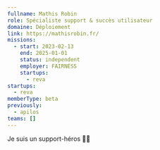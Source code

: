 ```yaml
---
fullname: Mathis Robin
role: Spécialiste support & succès utilisateur
domaine: Déploiement
link: https://mathisrobin.fr/
missions:
  - start: 2023-02-13
    end: 2025-01-01
    status: independent
    employer: FAIRNESS
    startups:
      - reva
startups:
  - reva
memberType: beta
previously:
  - apilos
teams: []
---
```

Je suis un support-héros 🦸‍♂️